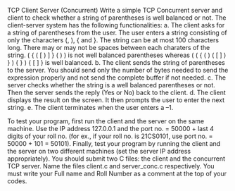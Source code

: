 TCP Client Server (Concurrent)
Write a simple TCP Concurrent server and client to check whether a string of
parentheses is well balanced or not. The client-server system has the following
functionalities:
a. The client asks for a string of parentheses from the user. The user enters a
string consisting of only the characters (, ), { and }. The string can be at most 100
characters long. There may or may not be spaces between each charaters of the string.
( { ( [ ) ] } ( ) ) is not well balanced parentheses
whereas ( ( { ( ) ( [ ] ) } ) { } ) { [ ] } is well balanced.
b. The client sends the string of parentheses to the server. You should send only
the number of bytes needed to send the expression properly and not send the
complete buffer if not needed.
c. The server checks whether the string is a well balanced parentheses or not.
Then the server sends the reply (Yes or No) back to the client.
d. The client displays the result on the screen. It then prompts the user to enter
the next string.
e. The client terminates when the user enters a –1.

To test your program, first run the client and the server on the same machine. Use the
IP address 127.0.0.1 and the port no. = 50000 + last 4 digits of your roll no. (for ex.,
if your roll no. is 21CS0101, use port no. = 50000 + 101 = 50101). Finally, test your
program by running the client and the server on two different machines (set the server
IP address appropriately).
You should submit two C files: the client and the concurrent TCP server. Name the
files client.c and server_conc.c respectively. You must write your Full name and
Roll Number as a comment at the top of your codes.